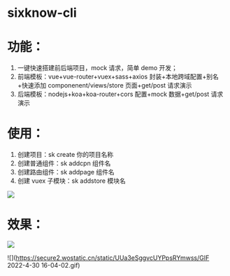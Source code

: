 # sixknow-cli

# 功能：

1. 一键快速搭建前后端项目，mock 请求，简单 demo 开发；
2. 前端模板：vue+vue-router+vuex+sass+axios 封装+本地跨域配置+别名+快速添加 componenent/views/store 页面+get/post 请求演示
3. 后端模板：nodejs+koa+koa-router+cors 配置+mock 数据+get/post 请求演示

# 使用：

1. 创建项目：sk create 你的项目名称
2. 创建普通组件：sk addcpn 组件名
3. 创建路由组件：sk addpage 组件名
4. 创建 vuex 子模块：sk addstore 模块名

![](https://secure2.wostatic.cn/static/cDdh4BLke2T6RrefD9TxTU/image.png)

# 效果：

![](https://cdn.jsdelivr.net/gh/maya1900/pic@master/img/202204301605870.png)

![](https://secure2.wostatic.cn/static/UUa3eSggvcUYPpsRYmwss/GIF 2022-4-30 16-04-02.gif)

